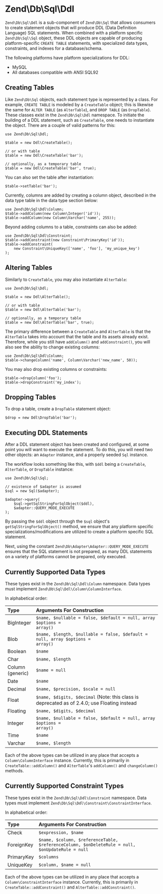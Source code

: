 # Zend\\Db\\Sql\\Ddl

`Zend\Db\Sql\Ddl` is a sub-component of `Zend\Db\Sql` that allows consumers to create statement
objects that will produce DDL (Data Definition Language) SQL statements. When combined with a
platform specific `Zend\Db\Sql\Sql` object, these DDL objects are capable of producing
platform-specific `CREATE TABLE` statements, with specialized data types, constraints, and indexes
for a database/schema.

The following platforms have platform specializations for DDL:

- MySQL
- All databases compatible with ANSI SQL92

## Creating Tables

Like `Zend\Db\Sql` objects, each statement type is represented by a class. For example, `CREATE
TABLE` is modeled by a `CreateTable` object; this is likewise the same for `ALTER TABLE` (as
`AlterTable`), and `DROP TABLE` (as `DropTable`). These classes exist in the `Zend\Db\Sql\Ddl`
namespace. To initiate the building of a DDL statement, such as `CreateTable`, one needs to
instantiate the object. There are a couple of valid patterns for this:

``` sourceCode
use Zend\Db\Sql\Ddl;

$table = new Ddl\CreateTable();

// or with table
$table = new Ddl\CreateTable('bar');

// optionally, as a temporary table
$table = new Ddl\CreateTable('bar', true);
```

You can also set the table after instantiation:

``` sourceCode
$table->setTable('bar');
```

Currently, columns are added by creating a column object, described in the data type table in the
data type section below:

``` sourceCode
use Zend\Db\Sql\Ddl\Column;
$table->addColumn(new Column\Integer('id'));
$table->addColumn(new Column\Varchar('name', 255));
```

Beyond adding columns to a table, constraints can also be added:

``` sourceCode
use Zend\Db\Sql\Ddl\Constraint;
$table->addConstraint(new Constraint\PrimaryKey('id'));
$table->addConstraint(
    new Constraint\UniqueKey(['name', 'foo'], 'my_unique_key')
);
```

## Altering Tables

Similarly to `CreateTable`, you may also instantiate `AlterTable`:

``` sourceCode
use Zend\Db\Sql\Ddl;

$table = new Ddl\AlterTable();

// or with table
$table = new Ddl\AlterTable('bar');

// optionally, as a temporary table
$table = new Ddl\AlterTable('bar', true);
```

The primary difference between a `CreateTable` and `AlterTable` is that the `AlterTable` takes into
account that the table and its assets already exist. Therefore, while you still have `addColumn()`
and `addConstraint()`, you will also see the ability to change existing columns:

``` sourceCode
use Zend\Db\Sql\Ddl\Column;
$table->changeColumn('name', Column\Varchar('new_name', 50));
```

You may also drop existing columns or constraints:

``` sourceCode
$table->dropColumn('foo');
$table->dropConstraint('my_index');
```

## Dropping Tables

To drop a table, create a `DropTable` statement object:

``` sourceCode
$drop = new Ddl\DropTable('bar');
```

## Executing DDL Statements

After a DDL statement object has been created and configured, at some point you will want to execute
the statement. To do this, you will need two other objects: an `Adapter` instance, and a properly
seeded `Sql` instance.

The workflow looks something like this, with `$ddl` being a `CreateTable`, `AlterTable`, or
`DropTable` instance:

``` sourceCode
use Zend\Db\Sql\Sql;

// existence of $adapter is assumed
$sql = new Sql($adapter);

$adapter->query(
    $sql->getSqlStringForSqlObject($ddl),
    $adapter::QUERY_MODE_EXECUTE
);
```

By passing the `$ddl` object through the `$sql` object's `getSqlStringForSqlObject()` method, we
ensure that any platform specific specializations/modifications are utilized to create a platform
specific SQL statement.

Next, using the constant `Zend\Db\Adapter\Adapter::QUERY_MODE_EXECUTE` ensures that the SQL
statement is not prepared, as many DDL statements on a variety of platforms cannot be prepared, only
executed.

## Currently Supported Data Types

These types exist in the `Zend\Db\Sql\Ddl\Column` namespace. Data types must implement
`Zend\Db\Sql\Ddl\Column\ColumnInterface`.

In alphabetical order:

<table>
<colgroup>
<col width="18%" />
<col width="81%" />
</colgroup>
<thead>
<tr class="header">
<th align="left">Type</th>
<th align="left">Arguments For Construction</th>
</tr>
</thead>
<tbody>
<tr class="odd">
<td align="left">BigInteger</td>
<td align="left"><code>$name, $nullable = false, $default = null, array $options =
array()</code></td>
</tr>
<tr class="even">
<td align="left">Blob</td>
<td align="left"><code>$name, $length, $nullable = false, $default = null, array $options =
array()</code></td>
</tr>
<tr class="odd">
<td align="left">Boolean</td>
<td align="left"><code>$name</code></td>
</tr>
<tr class="even">
<td align="left">Char</td>
<td align="left"><code>$name, $length</code></td>
</tr>
<tr class="odd">
<td align="left">Column (generic)</td>
<td align="left"><code>$name = null</code></td>
</tr>
<tr class="even">
<td align="left">Date</td>
<td align="left"><code>$name</code></td>
</tr>
<tr class="odd">
<td align="left">Decimal</td>
<td align="left"><code>$name, $precision, $scale = null</code></td>
</tr>
<tr class="even">
<td align="left">Float</td>
<td align="left"><code>$name, $digits, $decimal</code> (Note: this class is deprecated as of 2.4.0;
use Floating instead</td>
</tr>
<tr class="odd">
<td align="left">Floating</td>
<td align="left"><code>$name, $digits, $decimal</code></td>
</tr>
<tr class="even">
<td align="left">Integer</td>
<td align="left"><code>$name, $nullable = false, $default = null, array $options =
array()</code></td>
</tr>
<tr class="odd">
<td align="left">Time</td>
<td align="left"><code>$name</code></td>
</tr>
<tr class="even">
<td align="left">Varchar</td>
<td align="left"><code>$name, $length</code></td>
</tr>
</tbody>
</table>

Each of the above types can be utilized in any place that accepts a `Column\ColumnInterface`
instance. Currently, this is primarily in `CreateTable::addColumn()` and `AlterTable`'s
`addColumn()` and `changeColumn()` methods.

## Currently Supported Constraint Types

These types exist in the `Zend\Db\Sql\Ddl\Constraint` namespace. Data types must implement
`Zend\Db\Sql\Ddl\Constraint\ConstraintInterface`.

In alphabetical order:

<table>
<colgroup>
<col width="14%" />
<col width="85%" />
</colgroup>
<thead>
<tr class="header">
<th align="left">Type</th>
<th align="left">Arguments For Construction</th>
</tr>
</thead>
<tbody>
<tr class="odd">
<td align="left">Check</td>
<td align="left"><code>$expression, $name</code></td>
</tr>
<tr class="even">
<td align="left">ForeignKey</td>
<td align="left"><code>$name, $column, $referenceTable, $referenceColumn, $onDeleteRule = null,
$onUpdateRule = null</code></td>
</tr>
<tr class="odd">
<td align="left">PrimaryKey</td>
<td align="left"><code>$columns</code></td>
</tr>
<tr class="even">
<td align="left">UniqueKey</td>
<td align="left"><code>$column, $name = null</code></td>
</tr>
</tbody>
</table>

Each of the above types can be utilized in any place that accepts a `Column\ConstraintInterface`
instance. Currently, this is primarily in `CreateTable::addConstraint()` and
`AlterTable::addConstraint()`.
